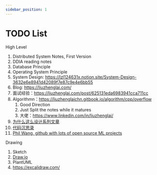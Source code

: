 ```yaml
---
sidebar_position: 1
---
```






# TODO List

High Level

1. Distributed System Notes, First Version
2. DDIA reading notes
3. Database Principle
4. Operating System Principle
5. System Design: https://lzl124631x.notion.site/System-Design-3632e6e8941d42089f7e87c9e4e6bb55
6. Blog: https://liuzhenglai.com/
7. 面试经验：https://liuzhenglai.com/post/625131eda6983941cca711cc
8. Algorithmn：https://liuzhenglaichn.gitbook.io/algorithm/cpp/overflow
   1. Good Direction
   2. Just Split the notes while it matures
   3. 大佬：https://www.linkedin.com/in/liuzhenglai/
9. [为什么这么设计系列文章](https://draveness.me/whys-the-design/)
10. [代码沉思录](https://draveness.me/whys-the-design/)
11. [Phil Wang, github with lots of open source ML projects](https://github.com/lucidrains)



Drawing

1. Sketch
2. [Draw.io](http://Draw.io)
3. PlantUML
4. https://excalidraw.com/
